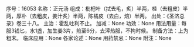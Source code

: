 序号：16053
名称：正元汤
组成：枇杷叶（拭去毛，炙）半两，桂（去粗皮）半两，厚朴（去粗皮，姜汁炙）半两，陈橘皮（去白，焙）半两。
出处：《圣济总录》卷三十八。
主治：霍乱吐利不止。
加减：None
功效：None
用法用量：每服3钱匕，水1盏，加生姜3片，煎至6分，去滓热服，不拘时候。
制备方法：上为粗末。
临床应用：None
各家论述：None
用药禁忌：None
附注：None
